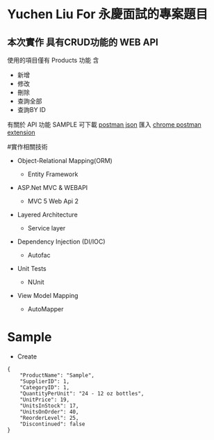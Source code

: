 # Yuchen Liu For 永慶面試的專案題目 

## 本次實作 具有CRUD功能的 WEB API 

使用的項目僅有 Products 功能 含
+ 新增
+ 修改
+ 刪除
+ 查詢全部
+ 查詢BY ID

有關於 API 功能 SAMPLE 可下載 [postman json](https://www.getpostman.com/collections/77d710d7f95554fef65b) 匯入 [chrome postman extension](https://chrome.google.com/webstore/detail/postman/fhbjgbiflinjbdggehcddcbncdddomop?hl=zh-TW)

#實作相關技術

+ Object-Relational Mapping(ORM)
	- Entity Framework

+ ASP.Net MVC & WEBAPI
	- MVC 5 Web Api 2

+ Layered Architecture
	- Service layer

+ Dependency Injection (DI/IOC) 
	- Autofac

+ Unit Tests
	- NUnit
	
+ View Model Mapping
	- AutoMapper


# Sample

+ Create
```
{
    "ProductName": "Sample",
    "SupplierID": 1,
    "CategoryID": 1,
    "QuantityPerUnit": "24 - 12 oz bottles",
    "UnitPrice": 19,
    "UnitsInStock": 17,
    "UnitsOnOrder": 40,
    "ReorderLevel": 25,
    "Discontinued": false
}
```
